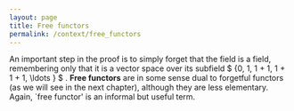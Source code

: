 ```yaml
---
layout: page
title: Free functors
permalink: /context/free_functors
---
```

An important step in the proof is to simply forget that the field is a field, remembering only that it is a vector space over its subfield $ {0, 1, 1 + 1, 1 + 1 + 1, \ldots } $ . **Free functors** are in some sense dual to forgetful functors (as we will see in the next chapter), although they are less elementary. Again, `free functor' is an informal but useful term.
